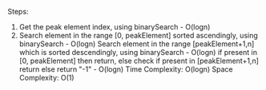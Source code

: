 Steps:
​
1. Get the peak element index, using binarySearch - O(logn)
1. Search element in the range [0, peakElement] sorted ascendingly, using binarySearch - O(logn)
Search element in the range [peakElement+1,n] which is sorted descendingly, using binarySearch - O(logn)
if present in [0, peakElement] then return, else check if present in [peakElement+1,n] return else return "-1" - O(logn)
Time Complexity: O(logn)
Space Complexity: O(1)